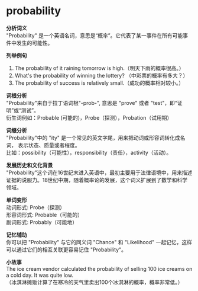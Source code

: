# probability

**分析词义**  
"Probability" 是一个英语名词，意思是“概率”。它代表了某一事件在所有可能事件中发生的可能性。

  

**列举例句**

  

1.  The probability of it raining tomorrow is high.（明天下雨的概率很高。）
2.  What's the probability of winning the lottery? （中彩票的概率有多大？）
3.  The probability of success is relatively small.（成功的概率相对较小。）

  

**词根分析**  
"Probability"来自于拉丁语词根"-prob-", 意思是 "prove" 或者 "test"，即“证明”或“测试”。  
衍生词例如：Probable (可能的)，Probe（探测），Probation（试用期）

  

**词缀分析**  
"Probability"中的 "ity" 是一个常见的英文字尾，用来把动词或形容词转化成名词， 表示状态、质量或者程度。  
比如：possibility（可能性），responsibility（责任），activity（活动）。

  

**发展历史和文化背景**  
"Probability"这个词在16世纪末进入英语中，最初主要用于法律语境中，用来描述证据的说服力。18世纪中期，随着概率论的发展，这个词义扩展到了数学和科学领域。

  

**单词变形**  
动词形式: Probe（探测）  
形容词形式: Probable（可能的）  
副词形式: Probably（可能地）

  

**记忆辅助**  
你可以把 "Probability" 与它的同义词 "Chance" 和 "Likelihood" 一起记忆，这样可以通过它们的相互关联更容易记住 "Probability"。

  

**小故事**  
The ice cream vendor calculated the probability of selling 100 ice creams on a cold day. It was quite low.  
（冰淇淋摊贩计算了在寒冷的天气里卖出100个冰淇淋的概率，概率非常低。）
